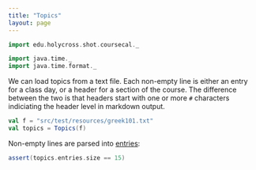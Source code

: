```yaml
---
title: "Topics"
layout: page
---
```


```scala mdoc:invisible
import edu.holycross.shot.coursecal._

import java.time._
import java.time.format._
```

We can load topics from a text file. Each non-empty line is either an entry for a class day, or a header for a section of the course.  The difference between the two is that headers start with one or more `#` characters indiciating the header level in markdown output.

```scala mdoc:silent
val f = "src/test/resources/greek101.txt"
val topics = Topics(f)
```  

Non-empty lines are parsed into [entries](../topicEntry/):

```scala mdoc
assert(topics.entries.size == 15)
```
